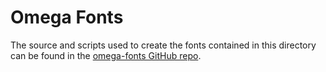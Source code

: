 # Omega Fonts

The source and scripts used to create the fonts contained in this directory can be found in the [omega-fonts GitHub repo](https://github.com/erichiller/omega-fonts).